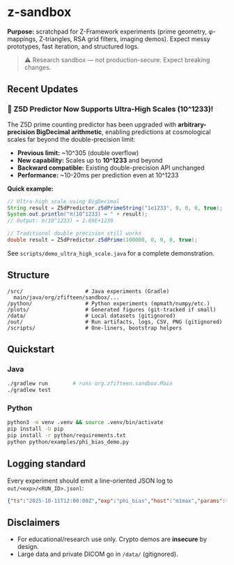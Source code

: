 # z-sandbox

**Purpose:** scratchpad for Z-Framework experiments (prime geometry, φ-mappings, Z-triangles, RSA grid filters, imaging demos). Expect messy prototypes, fast iteration, and structured logs.

> ⚠️ Research sandbox — not production-secure. Expect breaking changes.

## Recent Updates

### 🎉 Z5D Predictor Now Supports Ultra-High Scales (10^1233)!

The Z5D prime counting predictor has been upgraded with **arbitrary-precision BigDecimal arithmetic**, enabling predictions at cosmological scales far beyond the double-precision limit:

- **Previous limit:** ~10^305 (double overflow)
- **New capability:** Scales up to **10^1233** and beyond
- **Backward compatible:** Existing double-precision API unchanged
- **Performance:** ~10-20ms per prediction even at 10^1233

**Quick example:**
```java
// Ultra-high scale using BigDecimal
String result = Z5dPredictor.z5dPrimeString("1e1233", 0, 0, 0, true);
System.out.println("π(10^1233) ≈ " + result);
// Output: π(10^1233) ≈ 2.69E+1236

// Traditional double precision still works
double result = Z5dPredictor.z5dPrime(100000, 0, 0, 0, true);
```

See `scripts/demo_ultra_high_scale.java` for a complete demonstration.

## Structure
```
/src/                    # Java experiments (Gradle)
  main/java/org/zfifteen/sandbox/...
/python/                 # Python experiments (mpmath/numpy/etc.)
/plots/                  # Generated figures (git-tracked if small)
/data/                   # Local datasets (gitignored)
/out/                    # Run artifacts, logs, CSV, PNG (gitignored)
/scripts/                # One-liners, bootstrap helpers
```

## Quickstart

### Java
```bash
./gradlew run        # runs org.zfifteen.sandbox.Main
./gradlew test
```

### Python
```bash
python3 -m venv .venv && source .venv/bin/activate
pip install -U pip
pip install -r python/requirements.txt
python python/examples/phi_bias_demo.py
```

## Logging standard

Every experiment should emit a line-oriented JSON log to `out/<exp>/<RUN_ID>.jsonl`:

```json
{"ts":"2025-10-11T12:00:00Z","exp":"phi_bias","host":"m1max","params":{"k":0.3},"metrics":{"enhancement_pct":15.0}}
```

## Disclaimers

* For educational/research use only. Crypto demos are **insecure** by design.
* Large data and private DICOM go in `/data/` (gitignored).
